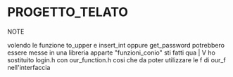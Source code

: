 # PROGETTO_TELATO


NOTE


volendo le funzione to_upper e insert_int oppure get_password potrebbero essere messe in una libreria apparte
"funzioni_conio" sti fatti qua
                |
                V
ho sostituito login.h con our_function.h cosi che da poter utilizzare le f di our_f nell'interfaccia


